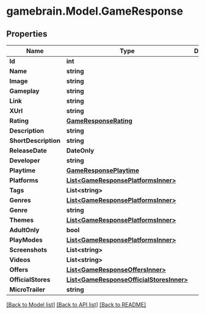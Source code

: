 # gamebrain.Model.GameResponse

## Properties

Name | Type | Description | Notes
------------ | ------------- | ------------- | -------------
**Id** | **int** |  | [optional] 
**Name** | **string** |  | [optional] 
**Image** | **string** |  | [optional] 
**Gameplay** | **string** |  | [optional] 
**Link** | **string** |  | [optional] 
**XUrl** | **string** |  | [optional] 
**Rating** | [**GameResponseRating**](GameResponseRating.md) |  | [optional] 
**Description** | **string** |  | [optional] 
**ShortDescription** | **string** |  | [optional] 
**ReleaseDate** | **DateOnly** |  | [optional] 
**Developer** | **string** |  | [optional] 
**Playtime** | [**GameResponsePlaytime**](GameResponsePlaytime.md) |  | [optional] 
**Platforms** | [**List&lt;GameResponsePlatformsInner&gt;**](GameResponsePlatformsInner.md) |  | [optional] 
**Tags** | **List&lt;string&gt;** |  | [optional] 
**Genres** | [**List&lt;GameResponsePlatformsInner&gt;**](GameResponsePlatformsInner.md) |  | [optional] 
**Genre** | **string** |  | [optional] 
**Themes** | [**List&lt;GameResponsePlatformsInner&gt;**](GameResponsePlatformsInner.md) |  | [optional] 
**AdultOnly** | **bool** |  | [optional] 
**PlayModes** | [**List&lt;GameResponsePlatformsInner&gt;**](GameResponsePlatformsInner.md) |  | [optional] 
**Screenshots** | **List&lt;string&gt;** |  | [optional] 
**Videos** | **List&lt;string&gt;** |  | [optional] 
**Offers** | [**List&lt;GameResponseOffersInner&gt;**](GameResponseOffersInner.md) |  | [optional] 
**OfficialStores** | [**List&lt;GameResponseOfficialStoresInner&gt;**](GameResponseOfficialStoresInner.md) |  | [optional] 
**MicroTrailer** | **string** |  | [optional] 

[[Back to Model list]](../README.md#documentation-for-models) [[Back to API list]](../README.md#documentation-for-api-endpoints) [[Back to README]](../README.md)

